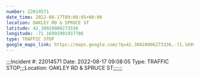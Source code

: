 ```yaml
---
number: 22014571
date_time: 2022-08-17T09:08:05+00:00
location: OAKLEY RD & SPRUCE ST
latitude: 42.38028006273336
longitude: -71.16992991937786
type: TRAFFIC STOP
google_maps_link: https://maps.google.com/?q=42.38028006273336,-71.16992991937786
---
```


;;;Incident #: 22014571   Date: 2022-08-17 09:08:05   Type: TRAFFIC STOP;;;Location: OAKLEY RD & SPRUCE ST;;;;;;
